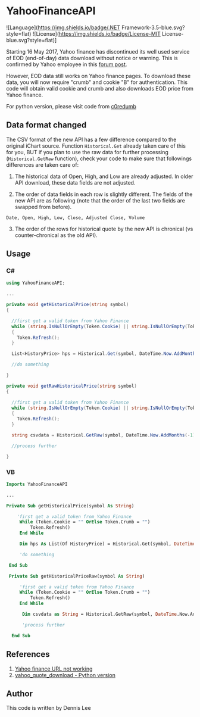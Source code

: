 # YahooFinanceAPI  
![Language](https://img.shields.io/badge/.NET Framework-3.5-blue.svg?style=flat) ![License](https://img.shields.io/badge/License-MIT License-blue.svg?style=flat)]

Starting 16 May 2017, Yahoo finance has discontinued its well used service of EOD (end-of-day) data download without notice or warning. This is confirmed by Yahoo employee in this [forum post][1].  

However, EOD data still works on Yahoo finance pages. To download these data, you will now require "crumb" and cookie "B" for authentication. This code will obtain valid cookie and crumb and also downloads EOD price from Yahoo finance.  

For python version, please visit code from [c0redumb](https://github.com/c0redumb/yahoo_quote_download)  

## Data format changed
The CSV format of the new API has a few difference compared to the original iChart source. Function `Historical.Get` already taken care of this for you, BUT if you plan to use the raw data for further processing (`Historical.GetRaw` function), check your code to make sure that followings differences are taken care of:

1. The historical data of Open, High, and Low are already adjusted. In older API download, these data fields are not adjusted.

2. The order of data fields in each row is slightly different. The fields of the new API are as following (note that the order of the last two fields are swapped from before).
```
Date, Open, High, Low, Close, Adjusted Close, Volume
```

3. The order of the rows for historical quote by the new API is chronical (vs counter-chronical as the old API).

## Usage

### C#
```cs
using YahooFinanceAPI;

...

private void getHistoricalPrice(string symbol)
{

  //first get a valid token from Yahoo Finance
  while (string.IsNullOrEmpty(Token.Cookie) || string.IsNullOrEmpty(Token.Crumb))
  {
    Token.Refresh();
  }

  List<HistoryPrice> hps = Historical.Get(symbol, DateTime.Now.AddMonths(-1), DateTime.Now);

  //do something

}

private void getRawHistoricalPrice(string symbol)
{

  //first get a valid token from Yahoo Finance
  while (string.IsNullOrEmpty(Token.Cookie) || string.IsNullOrEmpty(Token.Crumb))
  {
    Token.Refresh();
  }

  string csvdata = Historical.GetRaw(symbol, DateTime.Now.AddMonths(-1), DateTime.Now);

  //process further

}
```

### VB
```vb
Imports YahooFinanceAPI

...

Private Sub getHistoricalPrice(symbol As String)

    'first get a valid token from Yahoo Finance
     While (Token.Cookie = "" OrElse Token.Crumb = "")
         Token.Refresh()
     End While

     Dim hps As List(Of HistoryPrice) = Historical.Get(symbol, DateTime.Now.AddMonths(-1), DateTime.Now)

     'do something

 End Sub

 Private Sub getHistoricalPriceRaw(symbol As String)

     'first get a valid token from Yahoo Finance
     While (Token.Cookie = "" OrElse Token.Crumb = "")
         Token.Refresh()
     End While

      Dim csvdata as String = Historical.GetRaw(symbol, DateTime.Now.AddMonths(-1), DateTime.Now)

      'process further

  End Sub
```

## References
1. [Yahoo finance URL not working](http://stackoverflow.com/questions/44030983/yahoo-finance-url-not-working/44036220)
2. [yahoo_quote_download - Python version](https://github.com/c0redumb/yahoo_quote_download)

## Author
This code is written by Dennis Lee

[1]: https://forums.yahoo.net/t5/Yahoo-Finance-help/Is-Yahoo-Finance-API-broken/m-p/251241/highlight/true#M3116
[2]: https://github.com/c0redumb/yahoo_quote_download
